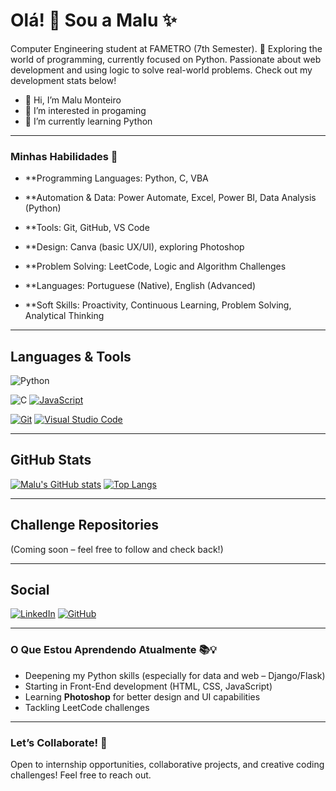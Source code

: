 # Olá! 👋 Sou a Malu ✨

Computer Engineering student at FAMETRO (7th Semester). 🐍 Exploring the world of programming, currently focused on Python. Passionate about web development and using logic to solve real-world problems. Check out my development stats below!

- 👋 Hi, I’m Malu Monteiro
- 👀 I’m interested in progaming
- 🌱 I’m currently learning Python

---

### Minhas Habilidades 🚀

* **Programming Languages: Python, C, VBA

* **Automation & Data: Power Automate, Excel, Power BI, Data Analysis (Python)

* **Tools: Git, GitHub, VS Code

* **Design: Canva (basic UX/UI), exploring Photoshop

* **Problem Solving: LeetCode, Logic and Algorithm Challenges

* **Languages: Portuguese (Native), English (Advanced)

* **Soft Skills: Proactivity, Continuous Learning, Problem Solving, Analytical Thinking

---
## Languages & Tools
![Python](https://img.shields.io/badge/python-3670A0?style=for-the-badge&logo=python&logoColor=ffdd54)

![C](https://img.shields.io/badge/C-00599C?logo=c&logoColor=white)
[![JavaScript](https://img.shields.io/badge/JavaScript-F7DF1E?logo=javascript&logoColor=000)](#)

[![Git](https://img.shields.io/badge/Git-F05032?logo=git&logoColor=fff)](#)
[![Visual Studio Code](https://custom-icon-badges.demolab.com/badge/Visual%20Studio%20Code-0078d7.svg?logo=vsc&logoColor=white)](#)

---
## GitHub Stats

[![Malu's GitHub stats](https://github-readme-stats.vercel.app/api?username=maluzm&show_icons=true&theme=dracula)](https://github.com/anuraghazra/github-readme-stats)
[![Top Langs](https://github-readme-stats.vercel.app/api/top-langs/?username=maluzm&layout=compact&theme=dracula)](https://github.com/anuraghazra/github-readme-stats)

---
## Challenge Repositories
(Coming soon – feel free to follow and check back!)

---
## Social
[![LinkedIn](https://img.shields.io/badge/LinkedIn-0077B5?style=for-the-badge&logo=linkedin&logoColor=white)](https://www.linkedin.com/in/maria-luiza-monteiro/)
[![GitHub](https://img.shields.io/badge/GitHub-100000?style=for-the-badge&logo=github&logoColor=white)](https://github.com/maluzm)

---

### O Que Estou Aprendendo Atualmente 📚💡

* Deepening my Python skills (especially for data and web – Django/Flask)
* Starting in Front-End development (HTML, CSS, JavaScript)
* Learning **Photoshop** for better design and UI capabilities
* Tackling LeetCode challenges

---

### Let’s Collaborate! 🤝

Open to internship opportunities, collaborative projects, and creative coding challenges! Feel free to reach out.

<!---
maluzm/maluzm is a ✨ special ✨ repository because its `README.md` (this file) appears on your GitHub profile.
You can click the Preview link to take a look at your changes.
--->

